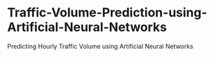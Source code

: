 # Traffic-Volume-Prediction-using-Artificial-Neural-Networks
Predicting Hourly Traffic Volume using Artificial Neural Networks 

